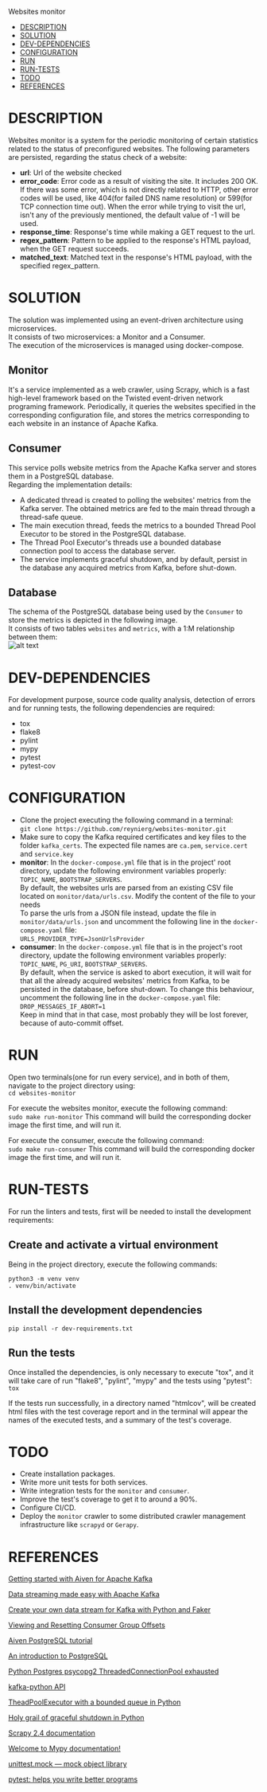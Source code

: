 Websites monitor

- [DESCRIPTION](#description)
- [SOLUTION](#solution)
- [DEV-DEPENDENCIES](#dev-dependencies)  
- [CONFIGURATION](#configuration)
- [RUN](#run)
- [RUN-TESTS](#run-tests)
- [TODO](#todo)
- [REFERENCES](#references)

# DESCRIPTION

Websites monitor is a system for the periodic monitoring of certain statistics related 
to the status of preconfigured websites. The following parameters are persisted, 
regarding the status check of a website:
- **url**: Url of the website checked
- **error_code**: Error code as a result of visiting the site. It includes 200 OK. If 
  there was some error, which is not directly related to HTTP, other error codes will 
  be used, like 404(for failed DNS name resolution) or 599(for TCP connection time 
  out). When the error while trying to visit the url, isn't any of the previously 
  mentioned, the default value of -1 will be used.
- **response_time**: Response's time while making a GET request to the url.
- **regex_pattern**: Pattern to be applied to the response's HTML payload, when the 
  GET request succeeds.
- **matched_text**: Matched text in the response's HTML payload, with the specified 
  regex_pattern.
  
# SOLUTION

The solution was implemented using an event-driven architecture using microservices.<br>
It consists of two microservices: a Monitor and a Consumer.<br>
The execution of the microservices is managed using docker-compose.

## Monitor

It's a service implemented as a web crawler, using Scrapy, which is a fast 
high-level framework based on the Twisted event-driven network programing framework. 
Periodically, it queries the websites specified in the corresponding configuration 
file, and stores the metrics corresponding to each website in an instance of Apache Kafka.

## Consumer

This service polls website metrics from the Apache Kafka server and stores them in a 
PostgreSQL database.<br>
Regarding the implementation details:<br>
- A dedicated thread is created to polling the websites' metrics from the Kafka server. 
  The obtained metrics are fed to the main thread through a thread-safe queue.
- The main execution thread, feeds the metrics to a bounded Thread Pool Executor to be 
  stored in the PostgreSQL database.
- The Thread Pool Executor's threads use a bounded database connection pool to access 
  the database server.
- The service implements graceful shutdown, and by default, persist in the database 
  any acquired metrics from Kafka, before shut-down.  
  
## Database

The schema of the PostgreSQL database being used by the `Consumer` to store the metrics is depicted in the following image.<br>
It consists of two tables `websites` and `metrics`, with a 1:M relationship between them:<br>
![alt text](https://github.com/reynierg/websites-monitor/blob/main/images/db_schema.png "Database schema")


# DEV-DEPENDENCIES

For development purpose, source code quality analysis, detection of errors and for running tests, 
the following dependencies are required:

- tox
- flake8
- pylint
- mypy
- pytest
- pytest-cov

# CONFIGURATION

- Clone the project executing the following command in a terminal:\
`git clone https://github.com/reynierg/websites-monitor.git`
- Make sure to copy the Kafka required certificates and key files to the folder 
  `kafka_certs`. The expected file names are `ca.pem`, `service.cert` and `service.key`
- **monitor**: In the `docker-compose.yml` file that is in the project' root directory, 
  update the following environment variables properly: `TOPIC_NAME`, 
  `BOOTSTRAP_SERVERS`. <br>
  By default, the websites urls are parsed from an existing CSV file located on 
  `monitor/data/urls.csv`. Modify the content of the file to your needs<br>
  To parse the urls from a JSON file instead, update the file in 
  `monitor/data/urls.json` and uncomment the following line in the 
  `docker-compose.yaml` file:<br>
  `URLS_PROVIDER_TYPE=JsonUrlsProvider`
- **consumer**: In the `docker-compose.yml` file that is in the project's root 
  directory, update the following environment variables properly: `TOPIC_NAME`, 
  `PG_URI`, `BOOTSTRAP_SERVERS`.<br>
  By default, when the service is asked to abort execution, it will wait for that all 
  the already acquired websites' metrics from Kafka, to be persisted in the database, 
  before shut-down. To change this behaviour, uncomment the following line in the 
  `docker-compose.yaml` file:<br>
  `DROP_MESSAGES_IF_ABORT=1`<br>
  Keep in mind that in that case, most probably they will be lost forever, because of 
  auto-commit offset.

# RUN

Open two terminals(one for run every service), and in both of them, navigate to the 
project directory using:\
`cd websites-monitor`

For execute the websites monitor, execute the following command:<br>
`sudo make run-monitor`
This command will build the corresponding docker image the first time, and will run 
it.<br>

For execute the consumer, execute the following command:<br>
`sudo make run-consumer`
This command will build the corresponding docker image the first time, and will run 
it.<br>

# RUN-TESTS

For run the linters and tests, first will be needed to install the development 
requirements:
## Create and activate a virtual environment
Being in the project directory, execute the following commands:
```
python3 -m venv venv
. venv/bin/activate
```

## Install the development dependencies
`pip install -r dev-requirements.txt`

## Run the tests
Once installed the dependencies, is only necessary to execute "tox", and it will take 
care of run "flake8", "pylint", "mypy" and the tests using "pytest":\
`tox`

If the tests run successfully, in a directory named "htmlcov", will be created html 
files with the test coverage report and in the terminal will appear the names of the 
executed tests, and a summary of the test's coverage.

# TODO
- Create installation packages.
- Write more unit tests for both services.
- Write integration tests for the `monitor` and `consumer`.
- Improve the test's coverage to get it to around a 90%.
- Configure CI/CD.
- Deploy the `monitor` crawler to some distributed crawler management infrastructure 
  like `scrapyd` or `Gerapy`.

# REFERENCES

[Getting started with Aiven for Apache Kafka](https://help.aiven.io/en/articles/489572-getting-started-with-aiven-for-apache-kafka)

[Data streaming made easy with Apache Kafka](https://aiven.io/blog/data-streaming-made-simple-with-apache-kafka)

[Create your own data stream for Kafka with Python and Faker](https://aiven.io/blog/create-your-own-data-stream-for-kafka-with-python-and-faker)

[Viewing and Resetting Consumer Group Offsets](https://help.aiven.io/en/articles/2661525-viewing-and-resetting-consumer-group-offsets)

[Aiven PostgreSQL tutorial](https://aiven.io/blog/aiven-postgresql-tutorial)

[An introduction to PostgreSQL](https://aiven.io/blog/an-introduction-to-postgresql)

[Python Postgres psycopg2 ThreadedConnectionPool exhausted](https://stackoverflow.com/questions/48532301/python-postgres-psycopg2-threadedconnectionpool-exhausted)

[kafka-python API](https://kafka-python.readthedocs.io/en/master/apidoc/modules.html)

[TheadPoolExecutor with a bounded queue in Python](https://www.bettercodebytes.com/theadpoolexecutor-with-a-bounded-queue-in-python/)

[Holy grail of graceful shutdown in Python](https://github.com/wbenny/python-graceful-shutdown)

[Scrapy 2.4 documentation](https://docs.scrapy.org/en/latest/)

[Welcome to Mypy documentation!](https://mypy.readthedocs.io/en/stable/)

[unittest.mock — mock object library](https://docs.python.org/3/library/unittest.mock.html)

[pytest: helps you write better programs](https://docs.pytest.org/en/stable/)
